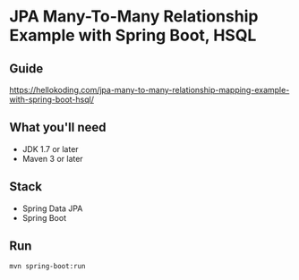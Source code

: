 # JPA Many-To-Many Relationship Example with Spring Boot, HSQL

## Guide
https://hellokoding.com/jpa-many-to-many-relationship-mapping-example-with-spring-boot-hsql/

## What you'll need
- JDK 1.7 or later
- Maven 3 or later

## Stack
- Spring Data JPA
- Spring Boot

## Run
`mvn spring-boot:run`

